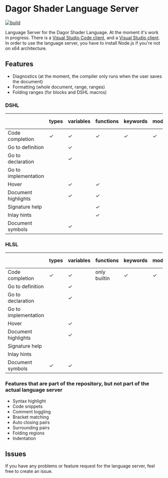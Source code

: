 # Dagor Shader Language Server

[![build](https://github.com/GaijinEntertainment/Dagor-Shader-Language-Server/actions/workflows/build.yml/badge.svg)](https://github.com/GaijinEntertainment/Dagor-Shader-Language-Server/actions/workflows/build.yml)

Language Server for the Dagor Shader Language. At the moment it's work in progress. There is a [Visual Studio Code client](https://github.com/GaijinEntertainment/Dagor-Shader-Language-Support-for-Visual-Studio-Code), and a [Visual Studio client](https://github.com/GaijinEntertainment/Dagor-Shader-Language-Support-for-Visual-Studio). In order to use the language server, you have to install Node.js if you're not on x64 architecture.

## Features

-   Diagnostics (at the moment, the compiler only runs when the user saves the document)
-   Formatting (whole document, range, ranges)
-   Folding ranges (for blocks and DSHL macros)

### DSHL

|                      | types | variables | functions | keywords | modifiers | shaders | block statements | macros | includes |
| -------------------- | ----- | --------- | --------- | -------- | --------- | ------- | ---------------- | ------ | -------- |
| Code completion      | ✓     | ✓         | ✓         | ✓        | ✓         | ✓       | ✓                | ✓      | ✓        |
| Go to definition     |       | ✓         |           |          |           | ✓       | ✓                | ✓      | ✓        |
| Go to declaration    |       | ✓         |           |          |           | ✓       | ✓                | ✓      | ✓        |
| Go to implementation |       |           |           |          |           | ✓       | ✓                | ✓      | ✓        |
| Hover                |       | ✓         | ✓         |          |           | ✓       | ✓                | ✓      |          |
| Document highlights  |       | ✓         | ✓         |          |           | ✓       | ✓                | ✓      |          |
| Signature help       |       |           | ✓         |          |           |         |                  | ✓      |          |
| Inlay hints          |       |           | ✓         |          |           |         |                  | ✓      |          |
| Document symbols     |       | ✓         |           |          |           | ✓       | ✓                | ✓      |          |

### HLSL

|                      | types | variables | functions    | keywords | modifiers | semantics | attributes | defines | includes | preprocessor directives |
| -------------------- | ----- | --------- | ------------ | -------- | --------- | --------- | ---------- | ------- | -------- | ----------------------- |
| Code completion      | ✓     | ✓         | only builtin | ✓        | ✓         | ✓         | ✓          | ✓       | ✓        | ✓                       |
| Go to definition     |       | ✓         |              |          |           |           |            | ✓       | ✓        |                         |
| Go to declaration    |       | ✓         |              |          |           |           |            | ✓       | ✓        |                         |
| Go to implementation |       |           |              |          |           |           |            | ✓       | ✓        |                         |
| Hover                |       | ✓         |              |          |           |           |            | ✓       |          |                         |
| Document highlights  |       | ✓         |              |          |           |           |            | ✓       |          |                         |
| Signature help       |       |           |              |          |           |           |            |         |          |                         |
| Inlay hints          |       |           |              |          |           |           |            | ✓       |          |                         |
| Document symbols     | ✓     | ✓         |              |          |           |           |            | ✓       |          |                         |

### Features that are part of the repository, but not part of the actual language server

-   Syntax highlight
-   Code snippets
-   Comment toggling
-   Bracket matching
-   Auto closing pairs
-   Surrounding pairs
-   Folding regions
-   Indentation

## Issues

If you have any problems or feature request for the language server, feel free to create an issue.
